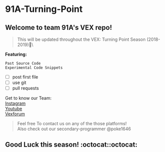 # 91A-Turning-Point
## Welcome to team 91A's VEX repo!
>This will be updated throughout the VEX: Turning Point Season (2018-2019):calendar:\

**Featuring:**
```
Past Source Code
Experimental Code Snippets
```

- [ ] post first file
- [ ] use git
- [ ] pull requests

Get to know our Team:\
[Instagram](https://www.instagram.com/91archangel/)\
[Youtube](https://www.youtube.com/watch?v=P2EfvA1IX8M)\
[Vexforum](https://www.vexforum.com/index.php/member/2485-colossus)
>Feel free To contact us on any of the those platforms!\
>Also check out our secondary-programmer @poke1646

## Good Luck this season! :octocat::octocat:
